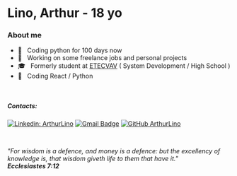 <h1> Lino, Arthur - 18 yo </h1>

<h3> About me </h3>

- 🔨 &nbsp; Coding python for 100 days now
- 🤔 &nbsp; Working on some freelance jobs and personal projects
- 🎓 &nbsp; Formerly student at <a href="https://etevav.com.br/new1/">ETECVAV</a> ( System Development / High School )
- 🌱 &nbsp; Coding React / Python

<br/>

##### Contacts:
[![Linkedin: ArthurLino](https://img.shields.io/badge/-ArthurLino-blue?style=flat-square&logo=Linkedin&logoColor=white&link=https://www.linkedin.com/in/arthur-lino-silva-371a10206/)](https://www.linkedin.com/in/arthur-lino-silva-371a10206/)
[![Gmail Badge](https://img.shields.io/badge/-arthur.sslino@gmail.com-006bed?style=flat-square&logo=Gmail&logoColor=white&link=mailto:arthur.sslino@gmail.com)](mailto:arthur.sslino@gmail.com)
[![GitHub ArthurLino](https://img.shields.io/github/followers/ArthurLino?label=follow&style=social)](https://github.com/ArthurLino)

<br/>

_"For wisdom is a defence, and money is a defence: but the excellency of knowledge is, that wisdom giveth life to them that have it."_
<br/>
_*****Ecclesiastes 7:12*****_
